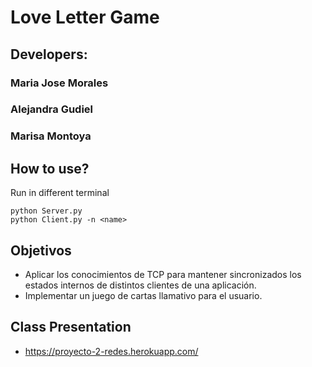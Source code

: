 # Love Letter Game

## Developers:
### Maria Jose Morales 
### Alejandra Gudiel
### Marisa Montoya

## How to use?
Run in different terminal
   ```
   python Server.py 
   python Client.py -n <name>
   ```

## Objetivos 
- Aplicar  los  conocimientos  de  TCP  para  mantener  sincronizados  los  estados  internos  de 
distintos clientes de una aplicación. 
- Implementar un juego de cartas llamativo para el usuario.


## Class Presentation
* https://proyecto-2-redes.herokuapp.com/
